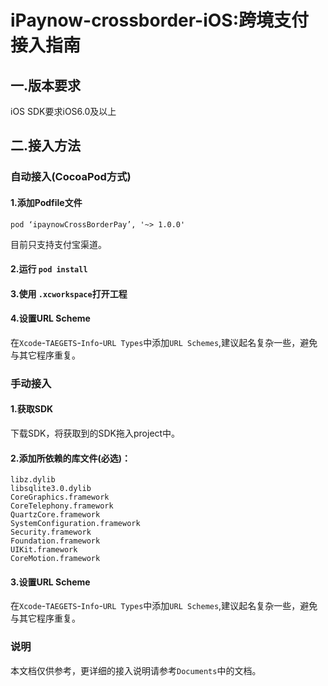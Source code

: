 # iPaynow-crossborder-iOS:跨境支付接入指南
## 一.版本要求
iOS SDK要求iOS6.0及以上
## 二.接入方法
### 自动接入(CocoaPod方式)
#### 1.添加Podfile文件

```
pod ‘ipaynowCrossBorderPay’, '~> 1.0.0'
```

目前只支持支付宝渠道。

#### 2.运行 `pod install`
#### 3.使用 `.xcworkspace`打开工程
#### 4.设置URL Scheme
在`Xcode`-`TAEGETS`-`Info`-`URL Types`中添加`URL Schemes`,建议起名复杂一些，避免与其它程序重复。

### 手动接入
#### 1.获取SDK 
下载SDK，将获取到的SDK拖入project中。
#### 2.添加所依赖的库文件(必选)：
```
libz.dylib
libsqlite3.0.dylib
CoreGraphics.framework
CoreTelephony.framework
QuartzCore.framework
SystemConfiguration.framework
Security.framework
Foundation.framework
UIKit.framework
CoreMotion.framework 
```
#### 3.设置URL Scheme
在`Xcode`-`TAEGETS`-`Info`-`URL Types`中添加`URL Schemes`,建议起名复杂一些，避免与其它程序重复。

### 说明
本文档仅供参考，更详细的接入说明请参考`Documents`中的文档。


